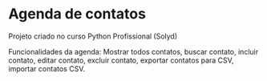 # Agenda de contatos
Projeto criado no curso Python Profissional (Solyd)

Funcionalidades da agenda:
Mostrar todos contatos, buscar contato, incluir contato, editar contato, excluir contato, exportar contatos para CSV, importar contatos CSV.
